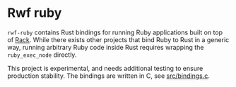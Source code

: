 # Rwf ruby

`rwf-ruby` contains Rust bindings for running Ruby applications built on top of [Rack](https://github.com/rack/rack). While there exists other projects that bind Ruby to Rust in a generic way,
running arbitrary Ruby code inside Rust requires wrapping the `ruby_exec_node` directly.

This project is experimental, and needs additional testing to ensure production stability. The bindings are written in C, see [src/bindings.c](src/bindings.c).
